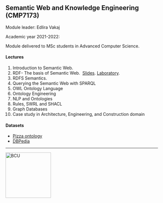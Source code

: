 <h2>Semantic Web and Knowledge Engineering (CMP7173)</h2>
<p>Module leader: Edlira Vakaj</p>
<p><a id="user-content-academic-year-2020-2021" class="anchor" href="https://github.com/turing-knowledge-graphs/teaching/tree/main/city#academic-year-2020-2021" aria-hidden="true"></a>Academic year 2021-2022:</p>
<p>Module delivered to MSc students in Advanced Computer Science.</p>
<h4><a id="user-content-lectures" class="anchor" href="https://github.com/turing-knowledge-graphs/teaching/tree/main/city#lectures" aria-hidden="true"></a>Lectures</h4>
<ol>
<li>Introduction to Semantic Web.</li>
<li>RDF- The basis of Semantic Web.&nbsp;&nbsp;<a href="https://github.com/turing-knowledge-graphs/teaching/blob/main/city/2020-2021/INM713_RDF_Knowledge_Graphs.pdf">Slides</a>.&nbsp;<a href="https://github.com/turing-knowledge-graphs/teaching/blob/main/city/2020-2021/INM713_Lab_Session2.pdf">Laboratory</a>.</li>
<li>RDFS Semantics.</li>
<li>Querying the Semantic Web with SPARQL&nbsp;</li>
<li>OWL Ontology Language&nbsp;</li>
<li>Ontology Engineering</li>
<li>NLP and Ontologies</li>
<li>Rules, SWRL and SHACL</li>
<li>Graph Databases</li>
<li>Case study in Architecture, Engineering, and Construction domain</li>
</ol>
<h4><a id="user-content-datasets" class="anchor" href="https://github.com/turing-knowledge-graphs/teaching/tree/main/city#datasets" aria-hidden="true"></a>Datasets</h4>
<ul>
<li><a href="https://protege.stanford.edu/ontologies/pizza/pizza.owl" rel="nofollow">Pizza ontology</a></li>
<li><a href="https://dbpedia.org/sparql" rel="nofollow">DBPedia</a></li>
</ul>
<hr />
<p><a href="https://github.com/turing-knowledge-graphs/teaching/blob/main/city/city-logo.jpg" target="_blank" rel="noopener noreferrer"><img src="https://github.com/EdliraK/teaching/blob/main/bcu/download.jpg" alt="BCU" width="150" /></a>&nbsp;<a href="https://www.city.ac.uk/" rel="nofollow"></a></p>
